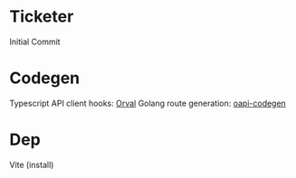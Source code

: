 # Ticketer
Initial Commit

# Codegen
Typescript API client hooks: [Orval](https://orval.dev/overview)
Golang route generation: [oapi-codegen](https://github.com/oapi-codegen/oapi-codegen)

# Dep
Vite (install)

